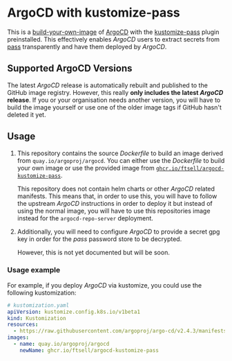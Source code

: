 # ArgoCD with kustomize-pass

This is a [build-your-own-image](https://argo-cd.readthedocs.io/en/stable/operator-manual/custom_tools/#byoi-build-your-own-image) of [ArgoCD](https://argoproj.github.io/cd/) with the [kustomize-pass](https://github.com/ftsell/kustomize-pass) plugin preinstalled.
This effectively enables *ArgoCD* users to extract secrets from [pass](https://www.passwordstore.org/) transparently and have them deployed by *ArgoCD*.

## Supported ArgoCD Versions

The latest *ArgoCD* release is automatically rebuilt and published to the GitHub image registry.
However, this really **only includes the latest *ArgoCD* release**.
If you or your organisation needs another version, you will have to build the image yourself or use one of the older image tags if GitHub hasn't deleted it yet.

## Usage

1. This repository contains the source *Dockerfile* to build an image derived from `quay.io/argoproj/argocd`.
   You can either use the *Dockerfile* to build your own image or use the provided image from [`ghcr.io/ftsell/argocd-kustomize-pass`](https://github.com/ftsell/argocd-kustomize-pass/pkgs/container/argocd-kustomize-pass).

   This repository does not contain helm charts or other *ArgoCD* related manifests.
   This means that, in order to use this, you will have to follow the upstream *ArgoCD* instructions in order to deploy it but instead of using the normal image, you will have to use this repositories image instead for the `argocd-repo-server` deployment.

2. Additionally, you will need to configure *ArgoCD* to provide a secret gpg key in order for the *pass* password store to be decrypted.

   However, this is not yet documented but will be soon.

### Usage example

For example, if you deploy *ArgoCD* via kustomize, you could use the following kustomization:
```yaml
# kustomization.yaml
apiVersion: kustomize.config.k8s.io/v1beta1
kind: Kustomization
resources:
  - https://raw.githubusercontent.com/argoproj/argo-cd/v2.4.3/manifests/ha/install.yaml
images:
  - name: quay.io/argoproj/argocd
    newName: ghcr.io/ftsell/argocd-kustomize-pass
```
